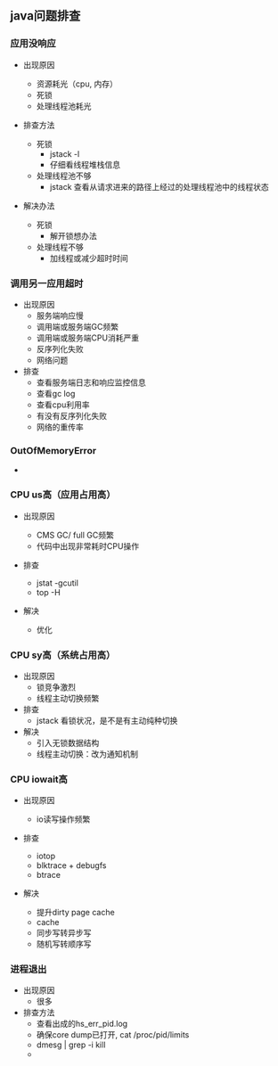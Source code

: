 ## java问题排查

### 应用没响应
 * 出现原因
   + 资源耗光（cpu, 内存）
   + 死锁
   + 处理线程池耗光
  
 * 排查方法
   + 死锁
      - jstack -l
      - 仔细看线程堆栈信息
   + 处理线程池不够
      - jstack 查看从请求进来的路径上经过的处理线程池中的线程状态
      
 * 解决办法
   + 死锁
      - 解开锁想办法
   + 处理线程不够
      - 加线程或减少超时时间
      
### 调用另一应用超时
 * 出现原因
   + 服务端响应慢
   + 调用端或服务端GC频繁
   + 调用端或服务端CPU消耗严重
   + 反序列化失败
   + 网络问题
 * 排查
   + 查看服务端日志和响应监控信息
   + 查看gc log
   + 查看cpu利用率
   + 有没有反序列化失败
   + 网络的重传率

### OutOfMemoryError
 * 
 
### CPU us高（应用占用高）
 * 出现原因
   + CMS GC/ full GC频繁
   + 代码中出现非常耗时CPU操作
   
 * 排查
   + jstat -gcutil
   + top -H
   
 * 解决
   + 优化

### CPU sy高（系统占用高）
 * 出现原因
   + 锁竞争激烈
   + 线程主动切换频繁
 * 排查
   + jstack 看锁状况，是不是有主动纯种切换
 * 解决
   + 引入无锁数据结构
   + 线程主动切换：改为通知机制
   
### CPU iowait高
 * 出现原因
   + io读写操作频繁
 * 排查
   + iotop
   + blktrace + debugfs
   + btrace
 
 * 解决
   + 提升dirty page cache
   + cache
   + 同步写转异步写
   + 随机写转顺序写
   
### 进程退出
 * 出现原因
   + 很多
 * 排查方法
   + 查看出成的hs_err_pid.log
   + 确保core dump已打开, cat /proc/pid/limits
   + dmesg | grep -i kill
   + 